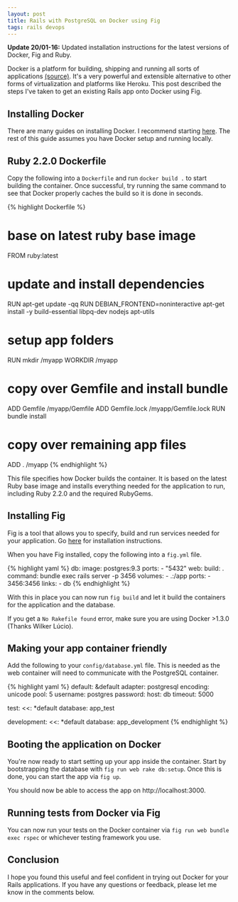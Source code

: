```yaml
---
layout: post
title: Rails with PostgreSQL on Docker using Fig
tags: rails devops
---
```


**Update 20/01-16:** Updated installation instructions for the latest versions of
Docker, Fig and Ruby.

Docker is a platform for building, shipping and running all sorts of
applications [(source)](https://www.docker.com/whatisdocker/). It's a very
powerful and extensible alternative to other forms of virtualization and
platforms like Heroku. This post described the steps I've taken to get an
existing Rails app onto Docker using Fig.

<!-- more -->


## Installing Docker

There are many guides on installing Docker. I recommend starting
[here](https://docs.docker.com/installation/#installation). The rest of
this guide assumes you have Docker setup and running locally.


## Ruby 2.2.0 Dockerfile

Copy the following into a `Dockerfile` and run `docker build .` to start
building the container. Once successful, try running the same command to see
that Docker properly caches the build so it is done in seconds.

{% highlight Dockerfile %}
# base on latest ruby base image
FROM ruby:latest

# update and install dependencies
RUN apt-get update -qq
RUN DEBIAN_FRONTEND=noninteractive apt-get install -y build-essential libpq-dev nodejs apt-utils

# setup app folders
RUN mkdir /myapp
WORKDIR /myapp

# copy over Gemfile and install bundle
ADD Gemfile /myapp/Gemfile
ADD Gemfile.lock /myapp/Gemfile.lock
RUN bundle install

# copy over remaining app files
ADD . /myapp
{% endhighlight %}

This file specifies how Docker builds the container. It is based on the latest
Ruby base image and installs everything needed for the application to run,
including Ruby 2.2.0 and the required RubyGems.


## Installing Fig

Fig is a tool that allows you to specify, build and run services needed for your
application. Go [here](https://github.com/mfoemmel/fig) for
installation instructions.

When you have Fig installed, copy the following into a `fig.yml` file.

{% highlight yaml %}
db:
  image: postgres:9.3
  ports:
    - "5432"
web:
  build: .
  command: bundle exec rails server -p 3456
  volumes:
    - .:/app
  ports:
    - 3456:3456
  links:
    - db
{% endhighlight %}

With this in place you can now run `fig build` and let it build the containers
for the application and the database.

If you get a `No Rakefile found` error, make sure you are using Docker >1.3.0
(Thanks Wilker Lúcio).

## Making your app container friendly

Add the following to your `config/database.yml` file. This is needed as the web
container will need to communicate with the PostgreSQL container.

{% highlight yaml %}
default: &default
  adapter: postgresql
  encoding: unicode
  pool: 5
  username: postgres
  password:
  host: db
  timeout: 5000

test:
  <<: *default
  database: app_test

development:
  <<: *default
  database: app_development
{% endhighlight %}


## Booting the application on Docker

You're now ready to start setting up your app inside the container. Start by
bootstrapping the database with `fig run web rake db:setup`. Once this is done,
you can start the app via `fig up`.

You should now be able to access the app on http://localhost:3000.


## Running tests from Docker via Fig

You can now run your tests on the Docker container via `fig run web bundle exec
rspec` or whichever testing framework you use.


## Conclusion

I hope you found this useful and feel confident in trying out Docker for your
Rails applications. If you have any questions or feedback, please let me know in
the comments below.
